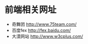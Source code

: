 # 前端相关网址
 * 奇舞团 http://www.75team.com/
 * 百度fex http://fex.baidu.com/
 * 大漠网站 http://www.w3cplus.com/